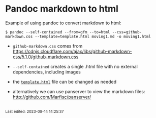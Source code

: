 # Pandoc markdown to html

Example of using pandoc to convert markdown to html:

    $ pandoc --self-contained --from=gfm --to=html --css=github-markdown.css --template=template.html moving1.md -o moving1.html

- `github-markdown.css` comes from <https://cdnjs.cloudflare.com/ajax/libs/github-markdown-css/5.1.0/github-markdown.css>

- `--self-contained` creates a single .html file with no external dependencies, including images

- the [`template.html`][EL01] file can be changed as needed

- alternatively we can use panserver to view the markdown files: <http://github.com/Marfisc/panserver/>


<!-- EXTERNAL LINKS -->

[EL01]: https://github.com/efurlanm/movingforth/tree/main/pandoc

<br><sub>Last edited: 2023-08-14 14:25:37</sub>
